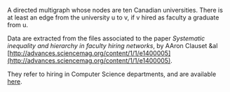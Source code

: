 A directed multigraph whose nodes are ten Canadian universities. There is at least an edge
from the university u to v, if v hired as faculty a graduate from u.

Data are extracted from the files associated to the paper
*Systematic inequality and hierarchy in faculty
hiring networks*, by AAron Clauset &al [http://advances.sciencemag.org/content/1/1/e1400005](http://advances.sciencemag.org/content/1/1/e1400005).

They refer to hiring in  Computer Science departments, and are available [here](http://tuvalu.santafe.edu/~aaronc/facultyhiring/).
